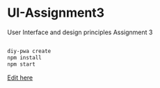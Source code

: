 # UI-Assignment3
User Interface and design principles Assignment 3

```bash

diy-pwa create
npm install
npm start
```

[Edit here](https://diy-pwa.dev/~/gh/anusree-ravindran/UI-Assignment3)
